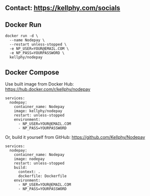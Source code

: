 Contact: https://kellphy.com/socials
---
## Docker Run
```
docker run -d \
  --name Nodepay \
  --restart unless-stopped \
  -e NP_USER=YOUR@EMAIL.COM \
  -e NP_PASS=YOURPASSWORD \
  kellphy/nodepay
```
## Docker Compose
Use built image from Docker Hub: https://hub.docker.com/r/kellphy/nodepay
```
services:
  nodepay:
    container_name: Nodepay
    image: kellphy/nodepay
    restart: unless-stopped
    environment:
      - NP_USER=YOUR@EMAIL.COM
      - NP_PASS=YOURPASSWORD
```

Or, build it yourself from GitHub: https://github.com/Kellphy/Nodepay
```
services:
  nodepay:
    container_name: Nodepay
    image: nodepay
    restart: unless-stopped
    build:
      context: .
      dockerfile: Dockerfile
    environment:
      - NP_USER=YOUR@EMAIL.COM
      - NP_PASS=YOURPASSWORD
```
